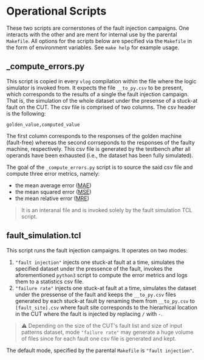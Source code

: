 # Operational Scripts #

These two scripts are cornerstones of the fault injection campaigns. One interacts with the other and are ment for internal use by the parental `Makefile`. All options for the scripts below are specified via the `Makefile` in the form of environment variables. See `make help` for example usage. 

## _compute_errors.py ##

This script is copied in every `vlog` compilation within the file where the logic simulator is invoked from. It expects the file `__to_py.csv` to be present, which corresponds to the results of a single the fault injection campaign. That is, the simulation of the whole dataset under the presense of a stuck-at fault on the CUT. The csv file is comprised of two columns. The csv header is the following:
```
golden_value,computed_value
```
The first column corresponds to the responses of the golden machine (fault-free) whereas the second corrseponds to the responses of the faulty machine, respectively. This csv file is generated by the testbench after all operands have been exhausted (i.e., the dataset has been fully simulated).

The goal of the `_compute_errors.py` script is to source the said csv file and compute three error metrics, namely:
- the mean average error ([MAE](https://en.wikipedia.org/wiki/Mean_absolute_error))
- the mean squared error ([MSE](https://en.wikipedia.org/wiki/Mean_squared_error))
- the mean relative error ([MRE](https://en.wikipedia.org/wiki/Relative_change))

>It is an interanal file and is invoked solely by the fault simulation TCL script. 

## fault_simulation.tcl ##

This script runs the fault injection campaigns. It operates on two modes:
1. `"fault injection"` injects one stuck-at fault at a time, simulates the specified dataset under the pressence of the fault, invokes the aforementioned `python3` script to compute the error metrics and logs them to a statistics csv file.
2. `"failure rate"` injects one stuck-at fault at a time, simulates the dataset under the pressense of the fault and keeps the `__to_py.csv` files generated by each stuck-at fault by renaming them from `__to_py.csv` to `[fault_site].csv` where fault site corresponds to the hierarhical location in the CUT where the fault is injected by replacing `/` with `-`.

> :warning: Depending on the size of the CUT's fault list and size of input patterns dataset, mode `"failure rate"` may generate a huge volume of files since for each fault one csv file is generated and kept. 

The default mode, specified by the parental `Makefile` is `"fault injection"`.
